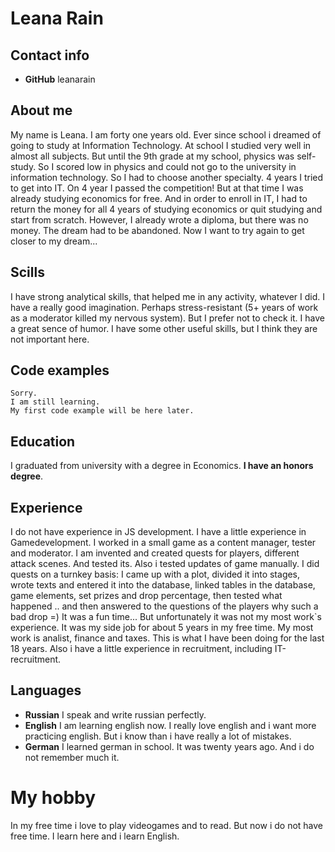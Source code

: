 # Leana Rain
## Contact info
*    **GitHub** leanarain
## About me
My name is Leana. I am forty one years old. 
Ever since school i dreamed of going to study at Information Technology. At school I studied very well in almost all subjects. But until the 9th grade at my school, physics was self-study. So I scored low in physics and could not go  to the university in information technology. So I had to choose another specialty. 4 years I tried to get into IT. On 4 year I passed the competition! But at that time I was already studying economics for free. And in order to enroll in IT, I had to return the money for all 4 years of studying economics or quit studying and start from scratch. However, I already wrote a diploma, but there was no money. The dream had to be abandoned. Now I want to try again to get closer to my dream...
## Scills
I have strong analytical skills, that helped me in any activity, whatever I did.
I have a really good imagination.
Perhaps stress-resistant (5+ years of work as a moderator killed my nervous system). But I prefer not to check it.
I have a great sence of humor.
I have some other useful skills, but I think they are not important here.
## Code examples
```
Sorry.
I am still learning.
My first code example will be here later.
```
## Education
I graduated from university with a degree in Economics. 
**I have an honors degree**.
## Experience
I do not have experience in JS development.
I have a little experience in Gamedevelopment. I worked in a small game as a content manager, tester and moderator. I am invented and created quests for players, different attack scenes. And tested its. Also i tested updates of game  manually. 
I did quests on a turnkey basis: I came up with a plot, divided it into stages, wrote texts and entered it into the database, linked tables in the database, game elements, set prizes and drop percentage, then tested what happened .. and then answered to the questions of the players why such a bad drop =) It was a fun time...
But unfortunately it was not my most work`s experience. It was my side job for about 5 years in my free time.
My most work is analist, finance and taxes. This is what I have been doing for the last 18 years.
Also i have a little experience in recruitment, including IT-recruitment.
## Languages
*    **Russian**
I speak and write russian perfectly.
*    **English**
I am learning english now. I really love english and i want more practicing english. 
But i know than i have really a lot of mistakes. 
*    **German**
I learned german in school. It was twenty years ago. And i do not remember much it.
# My hobby
In my free time i love to play videogames and to read. 
But now i do not have free time. I learn here and i learn English.
